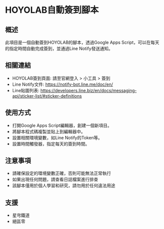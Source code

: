 # HOYOLAB自動簽到腳本

## 概述
此項目是一個自動簽到HOYOLAB的腳本，透過Google Apps Script，可以在每天的指定時間自動完成簽到，並通過Line Notify發送通知。

## 相關連結
- HOYOLAB簽到頁面: 請至官網登入 > 小工具 > 簽到
- Line Notify文件: https://notify-bot.line.me/doc/en/
- Line貼圖列表: https://developers.line.biz/en/docs/messaging-api/sticker-list/#sticker-definitions

## 使用方式
- 打開Google Apps Script編輯器，創建一個新項目。
- 將腳本程式碼複製並貼上到編輯器中。
- 設置相關環境變數，如Line Notify的Token等。
- 設置時間觸發器，指定每天的簽到時間。

## 注意事項
- 請確保設定的環境變數正確，否則可能無法正常執行
- 如果出現任何問題，請查看日誌檔案進行排查
- 該腳本僅用於個人學習和研究，請勿用於任何違法用途

## 支援
- 星宆鐵道
- 絕區零
